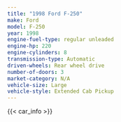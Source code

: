 ```yaml
---
title: "1998 Ford F-250"
make: Ford
model: F-250
year: 1998
engine-fuel-type: regular unleaded
engine-hp: 220
engine-cylinders: 8
transmission-type: Automatic
driven-wheels: Rear wheel drive
number-of-doors: 3
market-category: N/A
vehicle-size: Large
vehicle-style: Extended Cab Pickup
---
```


{{< car_info >}}
